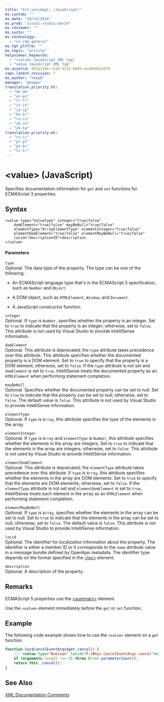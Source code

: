 ```yaml
---
title: "&lt;value&gt; (JavaScript)"
ms.custom: ""
ms.date: "10/14/2016"
ms.prod: "visual-studio-dev14"
ms.reviewer: ""
ms.suite: ""
ms.technology: 
  - "vs-ide-general"
ms.tgt_pltfrm: ""
ms.topic: "article"
helpviewer_keywords: 
  - "<value> JavaScript XML tag"
  - "value JavaScript XML tag"
ms.assetid: 983e31de-cb1d-411e-b60d-eea6698a26f6
caps.latest.revision: 7
ms.author: "kempb"
manager: "ghogen"
translation.priority.ht: 
  - "de-de"
  - "es-es"
  - "fr-fr"
  - "it-it"
  - "ja-jp"
  - "ko-kr"
  - "ru-ru"
  - "zh-cn"
  - "zh-tw"
translation.priority.mt: 
  - "cs-cz"
  - "pl-pl"
  - "pt-br"
  - "tr-tr"
---
```

# &lt;value&gt; (JavaScript)
Specifies documentation information for `get` and `set` functions for ECMAScript 3 properties.  
  
## Syntax  
  
```  
<value type="ValueType" integer="true|false"  
    domElement="true|false" mayBeNull="true|false"  
    elementType="ArrayElementType" elementInteger="true|false"  
    elementDomElement="true|false" elementMayBeNull="true|false"  
    locid="descriptionID">description  
</value>  
```  
  
#### Parameters  
 `type`  
 Optional. The data type of the property. The type can be one of the following:  
  
-   An ECMAScript language type that's in the ECMAScript 5 specification, such as `Number` and `Object`.  
  
-   A DOM object, such as `HTMLElement`, `Window`, and `Document`.  
  
-   A JavaScript constructor function.  
  
 `integer`  
 Optional. If `type` is `Number`, specifies whether the property is an integer. Set to `true` to indicate that the property is an integer; otherwise, set to `false`. This attribute is not used by Visual Studio to provide IntelliSense information.  
  
 `domElement`  
 Optional. This attribute is deprecated; the `type` attribute takes precedence over this attribute. This attribute specifies whether the documented property is a DOM element. Set to `true` to specify that the property is a DOM element; otherwise, set to `false`. If the `type` attribute is not set and `domElement` is set to `true`, IntelliSense treats the documented property as an `HTMLElement` when performing statement completion.  
  
 `mayBeNull`  
 Optional. Specifies whether the documented property can be set to null. Set to `true` to indicate that the property can be set to null; otherwise, set to `false`. The default value is `false`. This attribute is not used by Visual Studio to provide IntelliSense information.  
  
 `elementType`  
 Optional. If `type` is `Array`, this attribute specifies the type of the elements in the array.  
  
 `elementInteger`  
 Optional. If `type` is `Array` and `elementType` is `Number`, this attribute specifies whether the elements in the array are integers. Set to `true` to indicate that the elements in the array are integers; otherwise, set to `false`. This attribute is not used by Visual Studio to provide IntelliSense information.  
  
 `elementDomElement`  
 Optional. This attribute is deprecated; the `elementType` attribute takes precedence over this attribute. If `type` is `Array`, this attribute specifies whether the elements in the array are DOM elements. Set to `true` to specify that the elements are DOM elements; otherwise, set to `false`. If the `elementType` attribute is not set and `elementDomElement` is set to `true`, IntelliSense treats each element in the array as an `HTMLElement` when performing statement completion.  
  
 `elementMayBeNull`  
 Optional. If `type` is `Array`, specifies whether the elements in the array can be set to null. Set to `true` to indicate that the elements in the array can be set to null; otherwise, set to `false`. The default value is `false`. This attribute is not used by Visual Studio to provide IntelliSense information.  
  
 `locid`  
 Optional. The identifier for localization information about the property. The identifier is either a member ID or it corresponds to the `name` attribute value in a message bundle defined by OpenAjax metadata. The identifier type depends on the format specified in the [\<loc>](../ide/-loc---javascript-.md) element.  
  
 `description`  
 Optional. A description of the property.  
  
## Remarks  
 ECMAScript 5 properties use the [\<summary>](../ide/-summary---javascript-.md) element.  
  
 Use the `<value>` element immediately before the `get` or `set` function.  
  
## Example  
 The following code example shows how to use the `<value>` element on a `get` function.  
  
```javascript  
function Sys$CancelEventArgs$get_cancel() {  
    /// <value type="Boolean" locid="P:J#Sys.CancelEventArgs.cancel"></value>  
    if (arguments.length !== 0) throw Error.parameterCount();  
    return this._cancel();  
}  
```  
  
## See Also  
 [XML Documentation Comments](../ide/xml-documentation-comments--javascript-.md)